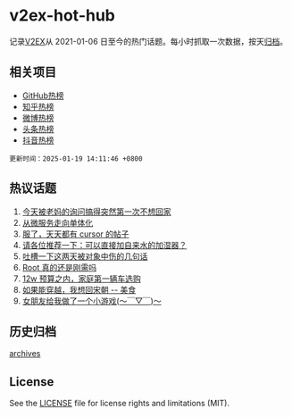 # v2ex-hot-hub

 记录[V2EX](https://www.v2ex.com/)从 2021-01-06 日至今的热门话题。每小时抓取一次数据，按天[归档](archives)。
 
 ## 相关项目

- [GitHub热榜](https://github.com/lonnyzhang423/github-hot-hub)
- [知乎热榜](https://github.com/lonnyzhang423/zhihu-hot-hub)
- [微博热榜](https://github.com/lonnyzhang423/weibo-hot-hub)
- [头条热榜](https://github.com/lonnyzhang423/toutiao-hot-hub)
- [抖音热榜](https://github.com/lonnyzhang423/douyin-hot-hub)


 `更新时间：2025-01-19 14:11:46 +0800`

## 热议话题

1. [今天被老妈的询问搞得突然第一次不想回家](https://www.v2ex.com/t/1106147)
1. [从微服务走向单体化](https://www.v2ex.com/t/1106152)
1. [服了，天天都有 cursor 的帖子](https://www.v2ex.com/t/1106116)
1. [请各位推荐一下：可以直接加自来水的加湿器？](https://www.v2ex.com/t/1106093)
1. [吐槽一下这两天被对象中伤的几句话](https://www.v2ex.com/t/1106199)
1. [Root 真的还是刚需吗](https://www.v2ex.com/t/1106142)
1. [12w 预算之内，家庭第一辆车选购](https://www.v2ex.com/t/1106085)
1. [如果能穿越，我想回宋朝 -- 美食](https://www.v2ex.com/t/1106097)
1. [女朋友给我做了一个小游戏(～￣▽￣)～](https://www.v2ex.com/t/1106128)

## 历史归档

[archives](archives)

## License

See the [LICENSE](LICENSE) file for license rights and limitations (MIT).

